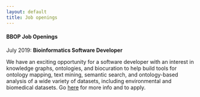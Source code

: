 ```yaml
---
layout: default
title: Job openings
---
```


#### BBOP Job Openings

July 2019: **Bioinformatics Software Developer**

We have an exciting opportunity for a software developer with an interest in knowledge graphs, ontologies, and biocuration to help build tools for ontology mapping, text mining, semantic search, and ontology-based analysis of a wide variety of datasets, including environmental and biomedical datasets.
Go [here](https://lbl.referrals.selectminds.com/jobs/software-developer-1978) for more info and to apply.

